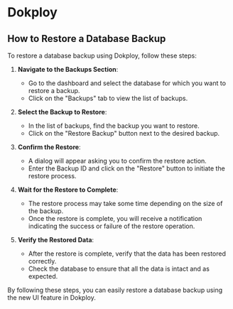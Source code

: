# Dokploy

## How to Restore a Database Backup

To restore a database backup using Dokploy, follow these steps:

1. **Navigate to the Backups Section**:
   - Go to the dashboard and select the database for which you want to restore a backup.
   - Click on the "Backups" tab to view the list of backups.

2. **Select the Backup to Restore**:
   - In the list of backups, find the backup you want to restore.
   - Click on the "Restore Backup" button next to the desired backup.

3. **Confirm the Restore**:
   - A dialog will appear asking you to confirm the restore action.
   - Enter the Backup ID and click on the "Restore" button to initiate the restore process.

4. **Wait for the Restore to Complete**:
   - The restore process may take some time depending on the size of the backup.
   - Once the restore is complete, you will receive a notification indicating the success or failure of the restore operation.

5. **Verify the Restored Data**:
   - After the restore is complete, verify that the data has been restored correctly.
   - Check the database to ensure that all the data is intact and as expected.

By following these steps, you can easily restore a database backup using the new UI feature in Dokploy.
